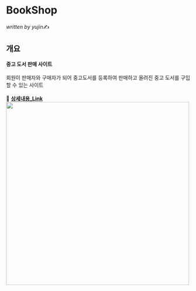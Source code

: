 # BookShop
*written by yujin*✍
<br/>
## 개요

**중고 도서 판매 사이트**<br><br>
회원이 판매자와 구매자가 되어 중고도서를 등록하여 판매하고 올려진 중고 도서를 구입할 수 있는 사이트<br><br>
📌 **[상세내용_Link](https://www.notion.so/UNIQUE-BOOK-d105e14270cc4f629a4688ff24bdee59)**
<br/>
<img src="https://user-images.githubusercontent.com/46274903/104085901-48824100-5296-11eb-87b5-bf0302058fcf.png" width=""  height="500">

